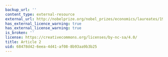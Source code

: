 ```yaml
---
backup_url: ''
content_type: external-resource
external_url: http://nobelprize.org/nobel_prizes/economics/laureates/1971/kuznets-lecture.html
has_external_licence_warning: true
has_external_license_warning: true
is_broken: ''
license: https://creativecommons.org/licenses/by-nc-sa/4.0/
title: Article 2
uid: 68478d42-6eea-4d41-af08-8b93aa9b3b25
---
```

